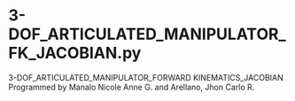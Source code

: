 # 3-DOF_ARTICULATED_MANIPULATOR_FK_JACOBIAN.py
3-DOF_ARTICULATED_MANIPULATOR_FORWARD KINEMATICS_JACOBIAN Programmed by Manalo Nicole Anne G. and Arellano, Jhon Carlo R.
